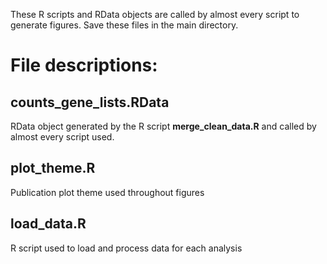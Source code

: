 These R scripts and RData objects are called by almost every script to generate figures. Save these files in the main directory.

# File descriptions:
## counts_gene_lists.RData
RData object generated by the R script **merge_clean_data.R** and called by almost every script used.
## plot_theme.R
Publication plot theme used throughout figures
## load_data.R
R script used to load and process data for each analysis
